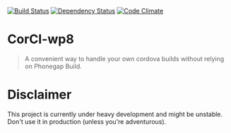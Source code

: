 [![Build Status](https://travis-ci.org/beevelop/corci-wp8.svg?branch=master)](https://travis-ci.org/beevelop/corci-wp8)
[![Dependency Status](https://gemnasium.com/beevelop/corci-wp8.svg)](https://gemnasium.com/beevelop/corci-wp8)
[![Code Climate](https://codeclimate.com/github/beevelop/corci-wp8/badges/gpa.svg)](https://codeclimate.com/github/beevelop/corci-wp8)

# CorCI-wp8

> A convenient way to handle your own cordova builds without relying on Phonegap Build.

# Disclaimer

This project is currently under heavy development and might be unstable. Don't use it in production (unless you're adventurous).